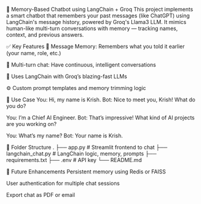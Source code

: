 
💬 Memory-Based Chatbot using LangChain + Groq
This project implements a smart chatbot that remembers your past messages (like ChatGPT) using LangChain's message history, powered by Groq's Llama3 LLM. It mimics human-like multi-turn conversations with memory — tracking names, context, and previous answers.

✅ Key Features
🧠 Message Memory: Remembers what you told it earlier (your name, role, etc.)

💬 Multi-turn chat: Have continuous, intelligent conversations

🤖 Uses LangChain with Groq’s blazing-fast LLMs

⚙️ Custom prompt templates and memory trimming logic


🎯 Use Case
You: Hi, my name is Krish.
Bot: Nice to meet you, Krish! What do you do?

You: I’m a Chief AI Engineer.
Bot: That’s impressive! What kind of AI projects are you working on?

You: What’s my name?
Bot: Your name is Krish.

📁 Folder Structure
.
├── app.py                         # Streamlit frontend to chat
├── langchain_chat.py              # LangChain logic, memory, prompts
├── requirements.txt
├── .env                           # API key
└── README.md

🔮 Future Enhancements
Persistent memory using Redis or FAISS

User authentication for multiple chat sessions

Export chat as PDF or email

